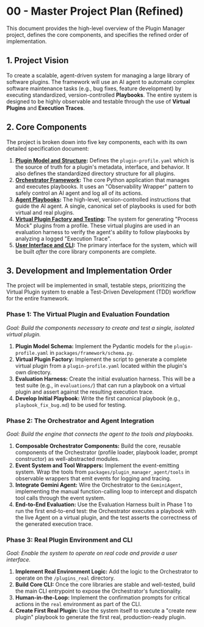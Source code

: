 # 00 - Master Project Plan (Refined)

This document provides the high-level overview of the Plugin Manager project, defines the core components, and specifies the refined order of implementation.

## 1. Project Vision

To create a scalable, agent-driven system for managing a large library of software plugins. The framework will use an AI agent to automate complex software maintenance tasks (e.g., bug fixes, feature development) by executing standardized, version-controlled **Playbooks**. The entire system is designed to be highly observable and testable through the use of **Virtual Plugins** and **Execution Traces**.

## 2. Core Components

The project is broken down into five key components, each with its own detailed specification document:

1.  **[Plugin Model and Structure](./01_plugin_model_and_structure_plan.md):** Defines the `plugin-profile.yaml` which is the source of truth for a plugin's metadata, interface, and behavior. It also defines the standardized directory structure for all plugins.
2.  **[Orchestrator Framework](./02_orchestrator_framework_plan.md):** The core Python application that manages and executes playbooks. It uses an "Observability Wrapper" pattern to safely control an AI agent and log all of its actions.
3.  **[Agent Playbooks](./03_agent_playbooks_plan.md):** The high-level, version-controlled instructions that guide the AI agent. A single, canonical set of playbooks is used for both virtual and real plugins.
4.  **[Virtual Plugin Factory and Testing](./04_virtual_plugin_factory_and_testing_plan.md):** The system for generating "Process Mock" plugins from a profile. These virtual plugins are used in an evaluation harness to verify the agent's ability to follow playbooks by analyzing a logged "Execution Trace".
5.  **[User Interface and CLI](./05_user_interface_and_cli_plan.md):** The primary interface for the system, which will be built *after* the core library components are complete.

## 3. Development and Implementation Order

The project will be implemented in small, testable steps, prioritizing the Virtual Plugin system to enable a Test-Driven Development (TDD) workflow for the entire framework.

### Phase 1: The Virtual Plugin and Evaluation Foundation

*Goal: Build the components necessary to create and test a single, isolated virtual plugin.*

1.  **Plugin Model Schema:** Implement the Pydantic models for the `plugin-profile.yaml` in `packages/framework/schema.py`.
2.  **Virtual Plugin Factory:** Implement the script to generate a complete virtual plugin from a `plugin-profile.yaml` located within the plugin's own directory.
3.  **Evaluation Harness:** Create the initial evaluation harness. This will be a test suite (e.g., in `evaluations/`) that can run a playbook on a virtual plugin and assert against the resulting execution trace.
4.  **Develop Initial Playbook:** Write the first canonical playbook (e.g., `playbook_fix_bug.md`) to be used for testing.

### Phase 2: The Orchestrator and Agent Integration

*Goal: Build the engine that connects the agent to the tools and playbooks.*

1.  **Composable Orchestrator Components:** Build the core, reusable components of the Orchestrator (profile loader, playbook loader, prompt constructor) as well-abstracted modules.
2.  **Event System and Tool Wrappers:** Implement the event-emitting system. Wrap the tools from `packages/plugin_manager_agent/tools` in observable wrappers that emit events for logging and tracing.
3.  **Integrate Gemini Agent:** Wire the Orchestrator to the `GeminiAgent`, implementing the manual function-calling loop to intercept and dispatch tool calls through the event system.
4.  **End-to-End Evaluation:** Use the Evaluation Harness built in Phase 1 to run the first end-to-end test: the Orchestrator executes a playbook with the live Agent on a virtual plugin, and the test asserts the correctness of the generated execution trace.

### Phase 3: Real Plugin Environment and CLI

*Goal: Enable the system to operate on real code and provide a user interface.*

1.  **Implement Real Environment Logic:** Add the logic to the Orchestrator to operate on the `/plugins_real` directory.
2.  **Build Core CLI:** Once the core libraries are stable and well-tested, build the main CLI entrypoint to expose the Orchestrator's functionality.
3.  **Human-in-the-Loop:** Implement the confirmation prompts for critical actions in the `real` environment as part of the CLI.
4.  **Create First Real Plugin:** Use the system itself to execute a "create new plugin" playbook to generate the first real, production-ready plugin.